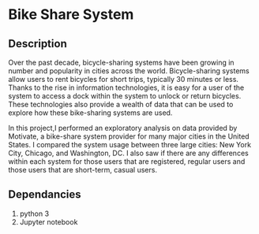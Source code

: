 # Bike Share System

## Description

Over the past decade, bicycle-sharing systems have been growing in number and popularity in cities across the world. 
Bicycle-sharing systems allow users to rent bicycles for short trips, typically 30 minutes or less. Thanks to the rise in 
information technologies, it is easy for a user of the system to access a dock within the system to unlock or return bicycles.
These technologies also provide a wealth of data that can be used to 
explore how these bike-sharing systems are used.

In this project,I performed an exploratory analysis on data provided by Motivate, a bike-share system provider for many major cities
in the United States. I compared the system usage between three large cities: New York City, Chicago, and Washington, DC. 
I also saw if there are any differences within each system for those users that are registered, regular users and those users
that are short-term, casual users.

## Dependancies

1. python 3 
2. Jupyter notebook


